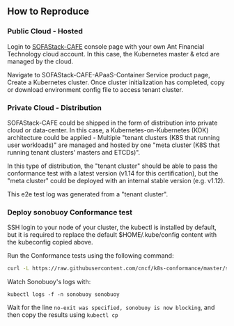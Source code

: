 ## How to Reproduce

### Public Cloud - Hosted 

Login to [SOFAStack-CAFE](https://auth.cloud.alipay.com/) console page with your own Ant Financial Technology cloud account. In this case, the Kubernetes master & etcd are managed by the cloud.

Navigate to SOFAStack-CAFE-APaaS-Container Service product page, Create a Kubernetes cluster. Once cluster initialization has completed, copy or download environment config file to access tenant cluster. 

### Private Cloud - Distribution

SOFAStack-CAFE could be shipped in the form of distribution into private cloud or data-center. In this case, a Kubernetes-on-Kubernetes (KOK) architecture could be applied - Multiple "tenant clusters (K8S that running user workloads)" are managed and hosted by one "meta cluster (K8S that running tenant clusters' masters and ETCDs)".

In this type of distribution, the "tenant cluster" should be able to pass the conformance test with a latest version (v1.14 for this certification), but the "meta cluster" could be deployed with an internal stable version (e.g. v1.12).

This e2e test log was generated from a "tenant cluster".


### Deploy sonobuoy Conformance test

SSH login to your node of your cluster, the kubectl is installed by default, but it is required to replace the default $HOME/.kube/config content with the kubeconfig copied above.

Run the Conformance tests using the following command:

```sh
curl -L https://raw.githubusercontent.com/cncf/k8s-conformance/master/sonobuoy-conformance.yaml | kubectl apply -f -
```

Watch Sonobuoy's logs with:

```
kubectl logs -f -n sonobuoy sonobuoy
```

Wait for the line `no-exit was specified, sonobuoy is now blocking`, and then copy the results using `kubectl cp`